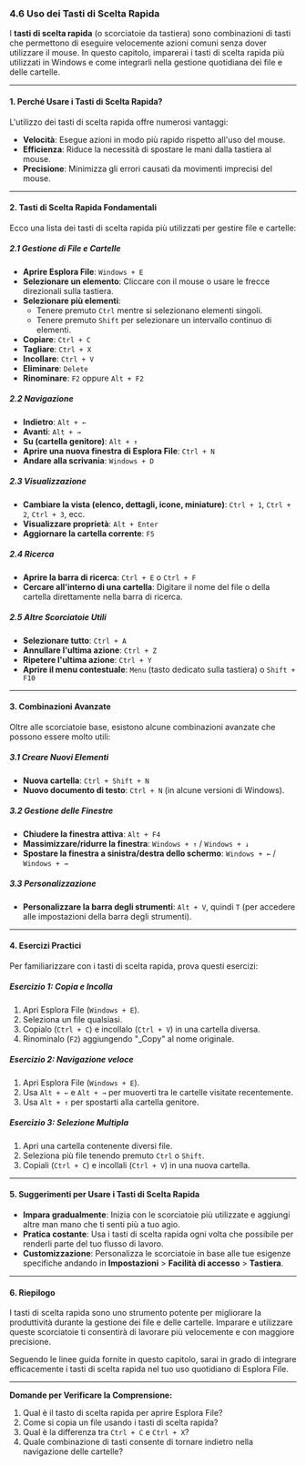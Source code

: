 ### **4.6 Uso dei Tasti di Scelta Rapida**

I **tasti di scelta rapida** (o scorciatoie da tastiera) sono combinazioni di tasti che permettono di eseguire velocemente azioni comuni senza dover utilizzare il mouse. In questo capitolo, imparerai i tasti di scelta rapida più utilizzati in Windows e come integrarli nella gestione quotidiana dei file e delle cartelle.

---

#### **1. Perché Usare i Tasti di Scelta Rapida?**

L'utilizzo dei tasti di scelta rapida offre numerosi vantaggi:
- **Velocità**: Esegue azioni in modo più rapido rispetto all'uso del mouse.
- **Efficienza**: Riduce la necessità di spostare le mani dalla tastiera al mouse.
- **Precisione**: Minimizza gli errori causati da movimenti imprecisi del mouse.

---

#### **2. Tasti di Scelta Rapida Fondamentali**

Ecco una lista dei tasti di scelta rapida più utilizzati per gestire file e cartelle:

##### **2.1 Gestione di File e Cartelle**
- **Aprire Esplora File**: `Windows + E`
- **Selezionare un elemento**: Cliccare con il mouse o usare le frecce direzionali sulla tastiera.
- **Selezionare più elementi**: 
  - Tenere premuto `Ctrl` mentre si selezionano elementi singoli.
  - Tenere premuto `Shift` per selezionare un intervallo continuo di elementi.
- **Copiare**: `Ctrl + C`
- **Tagliare**: `Ctrl + X`
- **Incollare**: `Ctrl + V`
- **Eliminare**: `Delete`
- **Rinominare**: `F2` oppure `Alt + F2`

##### **2.2 Navigazione**
- **Indietro**: `Alt + ←`
- **Avanti**: `Alt + →`
- **Su (cartella genitore)**: `Alt + ↑`
- **Aprire una nuova finestra di Esplora File**: `Ctrl + N`
- **Andare alla scrivania**: `Windows + D`

##### **2.3 Visualizzazione**
- **Cambiare la vista (elenco, dettagli, icone, miniature)**: `Ctrl + 1`, `Ctrl + 2`, `Ctrl + 3`, ecc.
- **Visualizzare proprietà**: `Alt + Enter`
- **Aggiornare la cartella corrente**: `F5`

##### **2.4 Ricerca**
- **Aprire la barra di ricerca**: `Ctrl + E` o `Ctrl + F`
- **Cercare all'interno di una cartella**: Digitare il nome del file o della cartella direttamente nella barra di ricerca.

##### **2.5 Altre Scorciatoie Utili**
- **Selezionare tutto**: `Ctrl + A`
- **Annullare l'ultima azione**: `Ctrl + Z`
- **Ripetere l'ultima azione**: `Ctrl + Y`
- **Aprire il menu contestuale**: `Menu` (tasto dedicato sulla tastiera) o `Shift + F10`

---

#### **3. Combinazioni Avanzate**

Oltre alle scorciatoie base, esistono alcune combinazioni avanzate che possono essere molto utili:

##### **3.1 Creare Nuovi Elementi**
- **Nuova cartella**: `Ctrl + Shift + N`
- **Nuovo documento di testo**: `Ctrl + N` (in alcune versioni di Windows).

##### **3.2 Gestione delle Finestre**
- **Chiudere la finestra attiva**: `Alt + F4`
- **Massimizzare/ridurre la finestra**: `Windows + ↑` / `Windows + ↓`
- **Spostare la finestra a sinistra/destra dello schermo**: `Windows + ←` / `Windows + →`

##### **3.3 Personalizzazione**
- **Personalizzare la barra degli strumenti**: `Alt + V`, quindi `T` (per accedere alle impostazioni della barra degli strumenti).

---

#### **4. Esercizi Practici**

Per familiarizzare con i tasti di scelta rapida, prova questi esercizi:

##### **Esercizio 1: Copia e Incolla**
1. Apri Esplora File (`Windows + E`).
2. Seleziona un file qualsiasi.
3. Copialo (`Ctrl + C`) e incollalo (`Ctrl + V`) in una cartella diversa.
4. Rinominalo (`F2`) aggiungendo "_Copy" al nome originale.

##### **Esercizio 2: Navigazione veloce**
1. Apri Esplora File (`Windows + E`).
2. Usa `Alt + ←` e `Alt + →` per muoverti tra le cartelle visitate recentemente.
3. Usa `Alt + ↑` per spostarti alla cartella genitore.

##### **Esercizio 3: Selezione Multipla**
1. Apri una cartella contenente diversi file.
2. Seleziona più file tenendo premuto `Ctrl` o `Shift`.
3. Copiali (`Ctrl + C`) e incollali (`Ctrl + V`) in una nuova cartella.

---

#### **5. Suggerimenti per Usare i Tasti di Scelta Rapida**

- **Impara gradualmente**: Inizia con le scorciatoie più utilizzate e aggiungi altre man mano che ti senti più a tuo agio.
- **Pratica costante**: Usa i tasti di scelta rapida ogni volta che possibile per renderli parte del tuo flusso di lavoro.
- **Customizzazione**: Personalizza le scorciatoie in base alle tue esigenze specifiche andando in **Impostazioni** > **Facilità di accesso** > **Tastiera**.

---

#### **6. Riepilogo**

I tasti di scelta rapida sono uno strumento potente per migliorare la produttività durante la gestione dei file e delle cartelle. Imparare e utilizzare queste scorciatoie ti consentirà di lavorare più velocemente e con maggiore precisione.

Seguendo le linee guida fornite in questo capitolo, sarai in grado di integrare efficacemente i tasti di scelta rapida nel tuo uso quotidiano di Esplora File.

---

**Domande per Verificare la Comprensione:**
1. Qual è il tasto di scelta rapida per aprire Esplora File?
2. Come si copia un file usando i tasti di scelta rapida?
3. Qual è la differenza tra `Ctrl + C` e `Ctrl + X`?
4. Quale combinazione di tasti consente di tornare indietro nella navigazione delle cartelle?